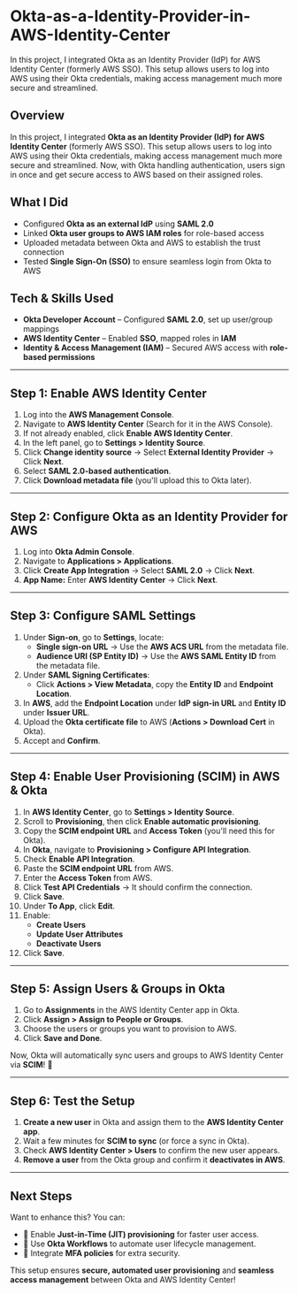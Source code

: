 # Okta-as-a-Identity-Provider-in-AWS-Identity-Center
In this project, I integrated Okta as an Identity Provider (IdP) for AWS Identity Center (formerly AWS SSO). This setup allows users to log into AWS using their Okta credentials, making access management much more secure and streamlined.

## Overview
In this project, I integrated **Okta as an Identity Provider (IdP) for AWS Identity Center** (formerly AWS SSO). This setup allows users to log into AWS using their Okta credentials, making access management much more secure and streamlined. Now, with Okta handling authentication, users sign in once and get secure access to AWS based on their assigned roles.  

## What I Did
- Configured **Okta as an external IdP** using **SAML 2.0**  
- Linked **Okta user groups to AWS IAM roles** for role-based access  
- Uploaded metadata between Okta and AWS to establish the trust connection  
- Tested **Single Sign-On (SSO)** to ensure seamless login from Okta to AWS  

## Tech & Skills Used
- **Okta Developer Account** – Configured **SAML 2.0**, set up user/group mappings  
- **AWS Identity Center** – Enabled **SSO**, mapped roles in **IAM**  
- **Identity & Access Management (IAM)** – Secured AWS access with **role-based permissions**  

---

## Step 1: Enable AWS Identity Center
1. Log into the **AWS Management Console**.
2. Navigate to **AWS Identity Center** (Search for it in the AWS Console).
3. If not already enabled, click **Enable AWS Identity Center**.
4. In the left panel, go to **Settings > Identity Source**.
5. Click **Change identity source** → Select **External Identity Provider** → Click **Next**.
6. Select **SAML 2.0-based authentication**.
7. Click **Download metadata file** (you'll upload this to Okta later).

---

## Step 2: Configure Okta as an Identity Provider for AWS
1. Log into **Okta Admin Console**.
2. Navigate to **Applications > Applications**.
3. Click **Create App Integration** → Select **SAML 2.0** → Click **Next**.
4. **App Name:** Enter **AWS Identity Center** → Click **Next**.

---

## Step 3: Configure SAML Settings
1. Under **Sign-on**, go to **Settings**, locate:
   - **Single sign-on URL** → Use the **AWS ACS URL** from the metadata file.
   - **Audience URI (SP Entity ID)** → Use the **AWS SAML Entity ID** from the metadata file.
2. Under **SAML Signing Certificates**:
   - Click **Actions > View Metadata**, copy the **Entity ID** and **Endpoint Location**.
3. In **AWS**, add the **Endpoint Location** under **IdP sign-in URL** and **Entity ID** under **Issuer URL**.
4. Upload the **Okta certificate file** to AWS (**Actions > Download Cert** in Okta).
5. Accept and **Confirm**.

---

## Step 4: Enable User Provisioning (SCIM) in AWS & Okta
1. In **AWS Identity Center**, go to **Settings > Identity Source**.
2. Scroll to **Provisioning**, then click **Enable automatic provisioning**.
3. Copy the **SCIM endpoint URL** and **Access Token** (you'll need this for Okta).
4. In **Okta**, navigate to **Provisioning > Configure API Integration**.
5. Check **Enable API Integration**.
6. Paste the **SCIM endpoint URL** from AWS.
7. Enter the **Access Token** from AWS.
8. Click **Test API Credentials** → It should confirm the connection.
9. Click **Save**.
10. Under **To App**, click **Edit**.
11. Enable:
    - **Create Users**
    - **Update User Attributes**
    - **Deactivate Users**
12. Click **Save**.

---

## Step 5: Assign Users & Groups in Okta
1. Go to **Assignments** in the AWS Identity Center app in Okta.
2. Click **Assign > Assign to People or Groups**.
3. Choose the users or groups you want to provision to AWS.
4. Click **Save and Done**.

Now, Okta will automatically sync users and groups to AWS Identity Center via **SCIM**! 🚀

---

## Step 6: Test the Setup
1. **Create a new user** in Okta and assign them to the **AWS Identity Center app**.
2. Wait a few minutes for **SCIM to sync** (or force a sync in Okta).
3. Check **AWS Identity Center > Users** to confirm the new user appears.
4. **Remove a user** from the Okta group and confirm it **deactivates in AWS**.

---

## Next Steps
Want to enhance this? You can:
- 🔹 Enable **Just-in-Time (JIT) provisioning** for faster user access.
- 🔹 Use **Okta Workflows** to automate user lifecycle management.
- 🔹 Integrate **MFA policies** for extra security.

This setup ensures **secure, automated user provisioning** and **seamless access management** between Okta and AWS Identity Center!
